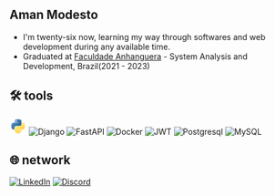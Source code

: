 Aman Modesto
-

- I'm twenty-six now, learning my way through softwares and web development during any available time.
- Graduated at [Faculdade Anhanguera](https://www.linkedin.com/school/anhanguera-educacional-sa/?originalSubdomain=br) - System Analysis and Development, Brazil(2021 - 2023)

🛠️ tools
-
<div>
	<img src="https://raw.githubusercontent.com/devicons/devicon/master/icons/python/python-original.svg" alt="Python" title="Python" width=30/>
	<img src="https://github.com/marwin1991/profile-technology-icons/assets/62091613/9bf5650b-e534-4eae-8a26-8379d076f3b4" alt="Django" title="Django" width="30"/>
 	<img src="https://cdn.jsdelivr.net/gh/devicons/devicon@latest/icons/fastapi/fastapi-original.svg" alt="FastAPI" title="FastAPI" width="30"/>
	<img src="https://cdn.jsdelivr.net/gh/devicons/devicon@latest/icons/docker/docker-original.svg" alt="Docker" title="Docker" width="35"/>
	<img src="https://img.icons8.com/?size=100&id=rHpveptSuwDz&format=png&color=000000" alt="JWT" title="JSON Web Tokens" width="30"/>
	<img src="https://cdn.jsdelivr.net/gh/devicons/devicon@latest/icons/postgresql/postgresql-original.svg" alt="Postgresql" title="Postgresql" width="30" />
	<img src="https://cdn.jsdelivr.net/gh/devicons/devicon@latest/icons/mysql/mysql-original-wordmark.svg" alt="MySQL" title="MySQL" width="40"/>
	<!--
	<img src="https://cdn.jsdelivr.net/gh/devicons/devicon@latest/icons/javascript/javascript-original.svg" alt="JavaScript" title="JS" width="25"/>
	<img src="https://raw.githubusercontent.com/devicons/devicon/master/icons/html5/html5-original.svg" alt="HTML5" title="HTML5" width="25"/>
	<img src="https://raw.githubusercontent.com/devicons/devicon/master/icons/css3/css3-original.svg" alt="CSS3" title="CSS3" width="25"/>
  	-->
	
</div>

🌐 network
-

[![LinkedIn](https://img.shields.io/badge/LinkedIn-0077B5?style=for-the-badge&logo=linkedin&logoColor=white)](https://www.linkedin.com/in/aman-modesto-196a161b7/) [![Discord](https://img.shields.io/badge/Discord-7289DA?style=for-the-badge&logo=discord&logoColor=white)](https://discord.com/channels/@amanmdest/)
